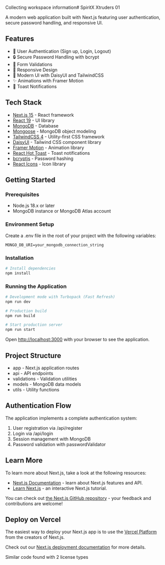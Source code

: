 Collecting workspace information# SpiritX Xtruders 01

A modern web application built with Next.js featuring user authentication, secure password handling, and responsive UI.

## Features

- 🔐 User Authentication (Sign up, Login, Logout)
- 🔒 Secure Password Handling with bcrypt
- 🚨 Form Validations
- 📱 Responsive Design
- 🎨 Modern UI with DaisyUI and TailwindCSS
- ✨ Animations with Framer Motion
- 🔔 Toast Notifications

## Tech Stack

- [Next.js 15](https://nextjs.org/) - React framework
- [React 19](https://react.dev/) - UI library
- [MongoDB](https://www.mongodb.com/) - Database
- [Mongoose](https://mongoosejs.com/) - MongoDB object modeling
- [TailwindCSS 4](https://tailwindcss.com/) - Utility-first CSS framework
- [DaisyUI](https://daisyui.com/) - Tailwind CSS component library
- [Framer Motion](https://www.framer.com/motion/) - Animation library
- [React Hot Toast](https://react-hot-toast.com/) - Toast notifications
- [bcryptjs](https://www.npmjs.com/package/bcryptjs) - Password hashing
- [React Icons](https://react-icons.github.io/react-icons/) - Icon library

## Getting Started

### Prerequisites

- Node.js 18.x or later
- MongoDB instance or MongoDB Atlas account

### Environment Setup

Create a .env file in the root of your project with the following variables:

```
MONGO_DB_URI=your_mongodb_connection_string
```

### Installation

```bash
# Install dependencies
npm install
```

### Running the Application

```bash
# Development mode with Turbopack (Fast Refresh)
npm run dev

# Production build
npm run build

# Start production server
npm run start
```

Open [http://localhost:3000](http://localhost:3000) with your browser to see the application.

## Project Structure

- app - Next.js application routes
- api - API endpoints
- validations - Validation utilities
- models - MongoDB data models
- utils - Utility functions

## Authentication Flow

The application implements a complete authentication system:

1. User registration via /api/register
2. Login via /api/login
3. Session management with MongoDB
4. Password validation with passwordValidator

## Learn More

To learn more about Next.js, take a look at the following resources:

- [Next.js Documentation](https://nextjs.org/docs) - learn about Next.js features and API.
- [Learn Next.js](https://nextjs.org/learn) - an interactive Next.js tutorial.

You can check out [the Next.js GitHub repository](https://github.com/vercel/next.js) - your feedback and contributions are welcome!

## Deploy on Vercel

The easiest way to deploy your Next.js app is to use the [Vercel Platform](https://vercel.com/new?utm_medium=default-template&filter=next.js&utm_source=create-next-app&utm_campaign=create-next-app-readme) from the creators of Next.js.

Check out our [Next.js deployment documentation](https://nextjs.org/docs/app/building-your-application/deploying) for more details.

Similar code found with 2 license types